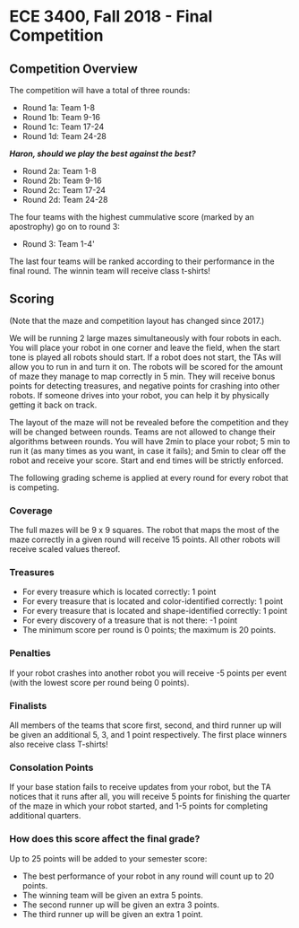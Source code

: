 # ECE 3400, Fall 2018 - Final Competition

## Competition Overview

The competition will have a total of three rounds: 

* Round 1a: Team 1-8
* Round 1b: Team 9-16
* Round 1c: Team 17-24
* Round 1d: Team 24-28

***Haron, should we play the best against the best?***

* Round 2a: Team 1-8
* Round 2b: Team 9-16
* Round 2c: Team 17-24
* Round 2d: Team 24-28

The four teams with the highest cummulative score (marked by an apostrophy) go on to round 3:

* Round 3: Team 1-4'

The last four teams will be ranked according to their performance in the final round. The winnin team will receive class t-shirts!

## Scoring

(Note that the maze and competition layout has changed since 2017.)

We will be running 2 large mazes simultaneously with four robots in each. You will place your robot in one corner and leave the field, when the start tone is played all robots should start. If a robot does not start, the TAs will allow you to run in and turn it on. The robots will be scored for the amount of maze they manage to map correctly in 5 min. They will receive bonus points for detecting treasures, and negative points for crashing into other robots. If someone drives into your robot, you can help it by physically getting it back on track. 

The layout of the maze will not be revealed before the competition and they will be changed between rounds. Teams are not allowed to change their algorithms between rounds. You will have 2min to place your robot; 5 min to run it (as many times as you want, in case it fails); and 5min to clear off the robot and receive your score. Start and end times will be strictly enforced.

The following grading scheme is applied at every round for every robot that is competing.

### Coverage

The full mazes will be 9 x 9 squares. The robot that maps the most of the maze correctly in a given round will receive 15 points. All other robots will receive scaled values thereof. 

### Treasures

* For every treasure which is located correctly: 1 point
* For every treasure that is located and color-identified correctly: 1 point
* For every treasure that is located and shape-identified correctly: 1 point
* For every discovery of a treasure that is not there: -1 point
* The minimum score per round is 0 points; the maximum is 20 points. 

### Penalties 

If your robot crashes into another robot you will receive -5 points per event (with the lowest score per round being 0 points).

### Finalists

All members of the teams that score first, second, and third runner up will be given an additional 5, 3, and 1 point respectively. The first place winners also receive class T-shirts!

### Consolation Points 

If your base station fails to receive updates from your robot, but the TA notices that it runs after all, you will receive 5 points for finishing the quarter of the maze in which your robot started, and 1-5 points for completing additional quarters. 

### How does this score affect the final grade?

Up to 25 points will be added to your semester score:

* The best performance of your robot in any round will count up to 20 points.
* The winning team will be given an extra 5 points. 
* The second runner up will be given an extra 3 points. 
* The third runner up will be given an extra 1 point.
